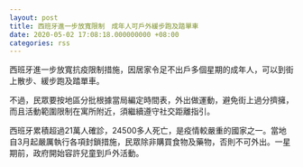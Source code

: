 ```yaml
---
layout: post
title: 西班牙進一步放寬限制　成年人可戶外緩步跑及踏單車
date: 2020-05-02 17:08:18.000000000 +08:00
categories: rss
---
```


西班牙進一步放寬抗疫限制措施，因居家令足不出戶多個星期的成年人，可以到街上散步、緩步跑及踏單車。

不過，民眾要按地區分批根據當局編定時間表，外出做運動，避免街上過分擠擁，而且活動範圍限制在寓所附近，須繼續遵守社交距離指引。

西班牙累積超過21萬人確診，24500多人死亡，是疫情較嚴重的國家之一。當地自3月起嚴厲執行各項封鎖措施，民眾除非購買食物及藥物，否則不可外出。一星期前，政府開始容許兒童到戶外活動。
